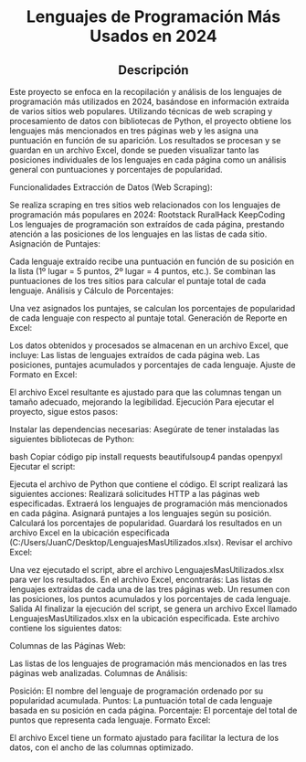 <b><h1 align="center">Lenguajes de Programación Más Usados en 2024</h1></b>


<b><h2 align="center">Descripción</h2></b>
<p>Este proyecto se enfoca en la recopilación y análisis de los lenguajes de programación más utilizados en 2024, basándose en información extraída de varios sitios web populares.
Utilizando técnicas de web scraping y procesamiento de datos con bibliotecas de Python, el proyecto obtiene los lenguajes más mencionados en tres páginas web y les asigna una puntuación en función de su aparición.
  Los resultados se procesan y se guardan en un archivo Excel, donde se pueden visualizar tanto las posiciones individuales de los lenguajes en cada página como un análisis general con puntuaciones y porcentajes de popularidad.</p>

Funcionalidades
Extracción de Datos (Web Scraping):

Se realiza scraping en tres sitios web relacionados con los lenguajes de programación más populares en 2024:
Rootstack
RuralHack
KeepCoding
Los lenguajes de programación son extraídos de cada página, prestando atención a las posiciones de los lenguajes en las listas de cada sitio.
Asignación de Puntajes:

Cada lenguaje extraído recibe una puntuación en función de su posición en la lista (1º lugar = 5 puntos, 2º lugar = 4 puntos, etc.).
Se combinan las puntuaciones de los tres sitios para calcular el puntaje total de cada lenguaje.
Análisis y Cálculo de Porcentajes:

Una vez asignados los puntajes, se calculan los porcentajes de popularidad de cada lenguaje con respecto al puntaje total.
Generación de Reporte en Excel:

Los datos obtenidos y procesados se almacenan en un archivo Excel, que incluye:
Las listas de lenguajes extraídos de cada página web.
Las posiciones, puntajes acumulados y porcentajes de cada lenguaje.
Ajuste de Formato en Excel:

El archivo Excel resultante es ajustado para que las columnas tengan un tamaño adecuado, mejorando la legibilidad.
Ejecución
Para ejecutar el proyecto, sigue estos pasos:

Instalar las dependencias necesarias: Asegúrate de tener instaladas las siguientes bibliotecas de Python:

bash
Copiar código
pip install requests beautifulsoup4 pandas openpyxl
Ejecutar el script:

Ejecuta el archivo de Python que contiene el código.
El script realizará las siguientes acciones:
Realizará solicitudes HTTP a las páginas web especificadas.
Extraerá los lenguajes de programación más mencionados en cada página.
Asignará puntajes a los lenguajes según su posición.
Calculará los porcentajes de popularidad.
Guardará los resultados en un archivo Excel en la ubicación especificada (C:/Users/JuanC/Desktop/LenguajesMasUtilizados.xlsx).
Revisar el archivo Excel:

Una vez ejecutado el script, abre el archivo LenguajesMasUtilizados.xlsx para ver los resultados.
En el archivo Excel, encontrarás:
Las listas de lenguajes extraídas de cada una de las tres páginas web.
Un resumen con las posiciones, los puntos acumulados y los porcentajes de cada lenguaje.
Salida
Al finalizar la ejecución del script, se genera un archivo Excel llamado LenguajesMasUtilizados.xlsx en la ubicación especificada. Este archivo contiene los siguientes datos:

Columnas de las Páginas Web:

Las listas de los lenguajes de programación más mencionados en las tres páginas web analizadas.
Columnas de Análisis:

Posición: El nombre del lenguaje de programación ordenado por su popularidad acumulada.
Puntos: La puntuación total de cada lenguaje basada en su posición en cada página.
Porcentaje: El porcentaje del total de puntos que representa cada lenguaje.
Formato Excel:

El archivo Excel tiene un formato ajustado para facilitar la lectura de los datos, con el ancho de las columnas optimizado.
